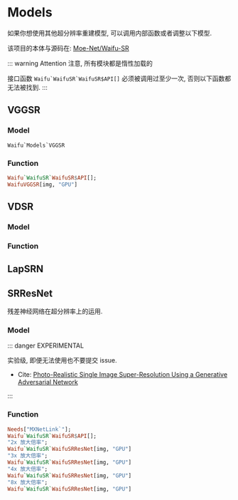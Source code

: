 # Models

如果你想使用其他超分辨率重建模型, 可以调用内部函数或者调整以下模型.

该项目的本体与源码在: [Moe-Net/Waifu-SR](https://github.com/Moe-Net/Waifu-SR)

::: warning Attention
注意, 所有模块都是惰性加载的

接口函数 ``Waifu`WaifuSR`WaifuSR$API[]`` 必须被调用过至少一次, 否则以下函数都无法被找到.
:::

## VGGSR

### Model

``Waifu`Models`VGGSR``

### Function

```haskell
Waifu`WaifuSR`WaifuSR$API[];
WaifuVGGSR[img, "GPU"]
```

## VDSR


### Model


### Function

## LapSRN




## SRResNet

残差神经网络在超分辨率上的运用.

### Model

::: danger EXPERIMENTAL

实验级, 即便无法使用也不要提交 issue.

- Cite: [Photo-Realistic Single Image Super-Resolution Using a Generative Adversarial Network](https://arxiv.org/pdf/1609.04802v5.pdf)

:::

### Function

```haskell
Needs["MXNetLink`"];
Waifu`WaifuSR`WaifuSR$API[];
"2x 放大倍率";
Waifu`WaifuSR`WaifuSRResNet[img, "GPU"]
"3x 放大倍率";
Waifu`WaifuSR`WaifuSRResNet[img, "GPU"]
"4x 放大倍率";
Waifu`WaifuSR`WaifuSRResNet[img, "GPU"]
"8x 放大倍率";
Waifu`WaifuSR`WaifuSRResNet[img, "GPU"]
```
